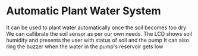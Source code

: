 # Automatic Plant Water System
 It can be used to plant water automatically once the soil becomes too dry
We can callibrate the soil sensor as per our own needs.
The LCD shows soil humidity and presents the user with status of soil and the pump
It can also ring the buzzer when the water in the pump's reservoir gets low
